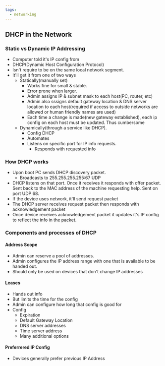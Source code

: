 ```yaml
---
tags:
  - networking
---
```

## DHCP in the Network
### Static vs Dynamic IP Addressing
- Computer told it's IP config from 
- DHCP(Dynamic Host Configuration Protocol)
- Isn't require to be on the same local network segment.
- It'll get it from one of two ways
	- Statically(manually set)
		- Works fine for small & stable.
		- Error prone when larger.
		- Admin assigns IP & subnet mask to each host(PC, router, etc)
		- Admin also sssigns default gateway location & DNS server location to each host(required if access to outside networks are allowed or human friendly names are used)
		- Each time a change is made(new gateway established), each ip config on each host must be updated. Thus cumbersome
	- Dynamically(through a service like DHCP).
		- Config DHCP
		- Automates
		- Listens on specific port for IP info requests. 
			- Responds with requested info
### How DHCP works
- Upon boot PC sends DHCP discovery packet.
	- Broadcasts to 255.255.255.255:67 UDP
- DHCP listens on that port. Once it receives it responds with offer packet. Sent back to the MAC address of the machine requesting help. Sent on port UDP 68.
- If the device uses network, it'll send request packet
- The DHCP server receives request packet then responds with acknowledgement packet
- Once device receives acknowledgement packet it updates it's IP config to reflect the info in the packet.  
### Components and processes of DHCP
#### Address Scope
- Admin can reserve a pool of addresses.
- Admin configures the IP address range with one that is available to be handed out.
- Should only be used on devices that don't change IP addresses
#### Leases 
- Hands out info
- But limits the time for the config
- Admin can configure how long that config is good for
- Config
	- Expiration
	- Default Gateway Location
	- DNS server addresses
	- Time server address
	- Many additional options
#### Preferrered IP Config
- Devices generally prefer previous IP Address